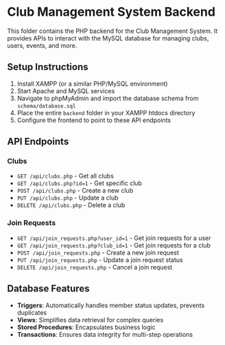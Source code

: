 
# Club Management System Backend

This folder contains the PHP backend for the Club Management System. It provides APIs to interact with the MySQL database for managing clubs, users, events, and more.

## Setup Instructions

1. Install XAMPP (or a similar PHP/MySQL environment)
2. Start Apache and MySQL services
3. Navigate to phpMyAdmin and import the database schema from `schema/database.sql`
4. Place the entire `backend` folder in your XAMPP htdocs directory
5. Configure the frontend to point to these API endpoints

## API Endpoints

### Clubs
- `GET /api/clubs.php` - Get all clubs
- `GET /api/clubs.php?id=1` - Get specific club
- `POST /api/clubs.php` - Create a new club
- `PUT /api/clubs.php` - Update a club
- `DELETE /api/clubs.php` - Delete a club

### Join Requests
- `GET /api/join_requests.php?user_id=1` - Get join requests for a user
- `GET /api/join_requests.php?club_id=1` - Get join requests for a club
- `POST /api/join_requests.php` - Create a new join request
- `PUT /api/join_requests.php` - Update a join request status
- `DELETE /api/join_requests.php` - Cancel a join request

## Database Features

- **Triggers**: Automatically handles member status updates, prevents duplicates
- **Views**: Simplifies data retrieval for complex queries
- **Stored Procedures**: Encapsulates business logic
- **Transactions**: Ensures data integrity for multi-step operations
